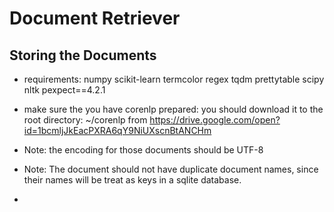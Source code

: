 # Document Retriever

## Storing the Documents

- requirements:
numpy
scikit-learn
termcolor
regex
tqdm
prettytable
scipy
nltk
pexpect==4.2.1
- make sure the you have corenlp prepared: you should download it to the root directory: ~/corenlp from https://drive.google.com/open?id=1bcmljJkEacPXRA6qY9NiUXscnBtANCHm

- Note: the encoding for those documents should be UTF-8

- Note: The document should not have duplicate document names, since their names will be treat as keys in a sqlite database.

- 